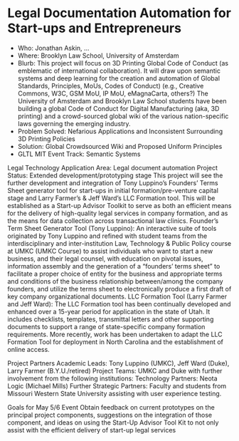 
# Legal Documentation Automation for Start-ups and Entrepreneurs

* Who: Jonathan Askin, ... 
* Where: Brooklyn Law School, University of Amsterdam 
* Blurb: This project will focus on 3D Printing Global Code of Conduct (as emblematic of international collaboration). It will draw upon semantic systems and deep learning for the creation and automation of Global Standards, Principles, MoUs, Codes of Conduct) (e.g., Creative Commons, W3C, GSM MoU, IP MoU, eMagnaCarta, others?)
The University of Amsterdam and Brooklyn Law School students have been building a global Code of Conduct for Digital Manufacturing (aka, 3D printing) and a crowd-sourced global wiki of the various nation-specific laws governing the emerging industry.
* Problem Solved: Nefarious Applications and Inconsistent Surrounding 3D Printing Policies  
* Solution: Global Crowdsourced Wiki and Proposed Uniform Principles 
* GLTL MIT Event Track: Semantic Systems 

Legal Technology Application Area: Legal document automation
Project Status: Extended development/prototyping stage
This project will see the further development and integration of Tony Luppino’s Founders’ Terms Sheet generator tool for start-ups in initial formation/pre-venture capital stage and Larry Farmer’s & Jeff Ward’s LLC Formation tool. This will be established as a Start-up Advisor Toolkit to serve as both an efficient means for the delivery of high-quality legal services in company formation, and as the means for data collection across transactional law clinics.
Founder’s Term Sheet Generator Tool (Tony Luppino): An interactive suite of tools originated by Tony Luppino and refined with student teams from the interdisciplinary and inter-institution Law, Technology & Public Policy course at UMKC (UMKC Course) to assist individuals who want to start a new business, and their legal counsel, with education on pivotal issues, information assembly and the generation of a “founders’ terms sheet” to facilitate a proper choice of entity for the business and appropriate terms and conditions of the business relationship between/among the company founders, and utilize the terms sheet to electronically produce a first draft of key company organizational documents.
LLC Formation Tool (Larry Farmer and Jeff Ward): The LLC Formation tool has been continually developed and enhanced over a 15-year period for application in the state of Utah. It includes checklists, templates, transmittal letters and other supporting documents to support a range of state-specific company formation requirements. More recently, work has been undertaken to adapt the LLC Formation Tool for deployment in North Carolina and the establishment of online access.

Project Partners
Academic Leads: Tony Luppino (UMKC), Jeff Ward (Duke), Larry Farmer (B.Y.U./retired)
Project Teams: UMKC and Duke with further involvement from the following institutions: 
Technology Partners: Neota Logic (Michael Mills)
Further Strategic Partners: Faculty and students from Missouri Western State University assisting with user experience testing.

Goals for May 5/6 Event
Obtain feedback on current prototypes on the principal project components, suggestions on the integration of those component, and ideas on using the Start-Up Advisor Tool Kit to not only assist with the efficient delivery of start-up legal services
